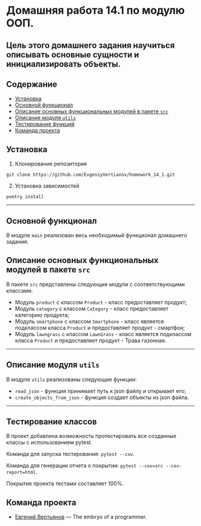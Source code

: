 # Домашняя работа 14.1 по модулю ООП.

## Цель этого домашнего задания научиться описывать основные сущности и инициализировать объекты.


## Содержание
- [Установка](#установка)
- [Основной функционал](#основной-функционал)
- [Описание основных функциональных модулей в пакете `src`](#Описание-основных-функциональных-модулей-в-пакете-src)
- [Описание модуля `utils`](#описание-модуля-utils)
- [Тестирование функций](#тестирование-классов)
- [Команда проекта](#команда-проекта)

## Установка
1. Клонирование репозитория
```
git clone https://github.com/EvgeniyVertianov/homework_14_1.git
```
2. Установка зависимостей
```
poetry install
```
---
## Основной функционал

В модуле `main` реализован весь необходимый функционал домашнего задания.

## Описание основных функциональных модулей в пакете `src`
В пакете `src` представлены следующие модули с соответствующими классами:
* Модуль `product` с классом `Product` - класс предоставляет продукт;
* Модуль `сategory` с классом `Category` - класс предоставляет категорию продукта;
* Модуль `smartphone` с классом `Smartphone` - класс является подклассом класса `Product` и предоставляет продукт - смартфон;
* Модуль `lawngrass` с классом `LawnGrass` - класс является подклассом класса `Product` и предоставляет продукт - Трава газонная.
---

## Описание модуля `utils`
В модуле `utils` реализованы следующие функции:
* `read_json` - функция принимает путь к json файлу и открывает его;  
* `create_objects_from_json` - функция создает объекты из json файла.  
---

## Тестирование классов
В проект добавлена возможность протестировать все созданные классы с использованием pytest.

Команда для запуска тестирования:
`pytest --cov`.

Команда для генерации отчета о покрытии:
`pytest --cov=src --cov-report=html`.

Покрытие проекта тестами составляет 100%.

## Команда проекта

- [Евгений Вертьянов](vertianov.ev@gmail.com) — The embryo of a programmer.

